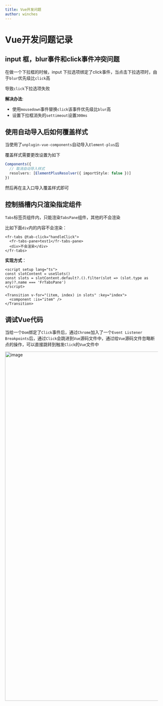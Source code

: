 ```yaml
---
title: Vue开发问题
author: winches
---
```


# Vue开发问题记录
## input 框，blur事件和click事件冲突问题
在做一个下拉框的时候，input 下拉选项绑定了click事件，当点击下拉选项时，由于`blur`优先级比`click`高

导致`click`下拉选项失败

**解决办法**:
  - 使用`mousedown`事件替换`click`该事件优先级比`blur`高
  - 设置下拉框消失的`settimeout`设置`300ms`

## 使用自动导入后如何覆盖样式
当使用了`unplugin-vue-components`自动导入`Element-plus`后

覆盖样式需要更改设置为如下
```ts
Components({
  // 取消自动导入样式
  resolvers: [ElementPlusResolver({ importStyle: false })]
})
```
然后再在主入口导入覆盖样式即可

## 控制插槽内只渲染指定组件

`Tabs`标签页组件内，只能渲染`TabsPane`组件，其他的不会渲染

比如下面`div`内的内容不会渲染：

```vue
<fr-tabs @tab-click="handleClick">
  <fr-tabs-pane>test1</fr-tabs-pane>
  <div>不会渲染</div>
</fr-tabs>
```

**实现方式**：

```vue
<script setup lang="ts">
const slotContent = useSlots()
const slots = slotContent.default?.().filter(slot => (slot.type as any)?.name === 'FrTabsPane')
</script>

<Transition v-for="(item, index) in slots" :key="index">
  <component :is="item" />
</Transition>
```

## 调试Vue代码

当给一个`Dom`绑定了`Click`事件后，通过`Chrome`加入了一个`Event Listener Breakpoints`后，通过`Click`会跳进到`Vue`源码文件中，通过给`Vue`源码文件忽略断点的操作，可以直接跳转到触发`Click`的`Vue`文件中

<img width="1146" alt="image" src="https://github.com/kaorun343/vue-property-decorator/assets/96854855/93c8f26e-df4b-4c98-be1b-4996306b397f">
